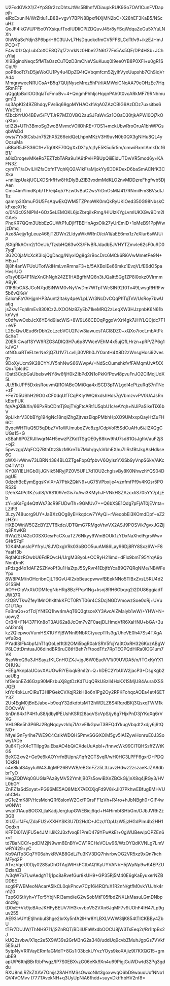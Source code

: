 U2FsdGVkX1/Z+YpSGr2zcDhtsJtWs5BIhnfVDiaupkRUK9So7OAfICunFVDappjh
eiRcExuniN/WrZltlu1LB8B+vgvY7BPN8BpxfNXjMN2bC+X28hEF3KaB5/NScuHz
QoJF4IkGVU/Pl5o0YXsiqufTodIUDIiCPiZDQuvJ45r8yFSqWdqaZeGu5XYuLNXh
0hW8aSdYdjn3P6bprH6C3UJvL7HsDqudkdfmCV5FFSLCdTtfv9+ikzEJHmJPCQ+T
F4wI01zQqLubCoXCE8Q7qfZznrkNz0Hbe27N6t77Fe5As5QE/DP4HSb+JChuYiaj
XI9BginoNeqc5fMTaOszCuTQzD3mCNeVSuKuuq0l9ee0YB8P0XFi+u0gR1SCqi/9
poP8ooTt7sD5jeWoCU1Py4u4DpZQ4tQVbqmfcm52jylhVyxUupshb7ChSiqVrAd4
MmgryweeNRUCsA+B5q7QUjNyscMrez5hP/rIiAMWeiCNoAA79eOHzEc7Hq5RmFFF
qQggtpBxIlOO3qlaTcFmoBv+4+QngmPhhIjcHqqnPAh0t0voARkMF79RNhmugm13
sq3ApKI249ZBhdqyFVs6q69gpMYHAOxhVqA0ZAzCBIG9AzDDz7uxsitbs6WuE1dt
fZbcbYrU04BEw5/FVTJrR7MZOVBQ2auSJFaWvSz1OQsD30tjkAPWl0Qj7kOqXtpc
tdI22i+UTh3BmoSg3woBMvmcVOIlOhRE+7OS1+mckUbwRroOruA1bhWPGsqbWsDd
ows/7Yx8tCsbJn752hX5266eidQeLhpnMKzV3H9uvN0b0QX3gNlHu8QL4yOcsuMa
uBBaR5JFS36CfHvTq0tKF70QgXxDX1p/cj1yE5K5u5r5m/omwiRxmIAmkDcf6B1/
a0ixDrcqevMKeRo7EZTzbTARa9u1A9tPvHPBUpQiiiEidUTDwVR5mod6y+KAFN3Z
cym1Y1/aOvILHZfsCbfnTVqhKjQ2/A1kF/aMjokYy6DDKDexD6baSmACNfK3CXka
+nnlizpUakjUCLXDSrkfHw8HtDlyBuZlB3vxdmMdKLO2nvMDDzreFhgfwb5DjAen
Cmc4imYimdKpb/TF/eij4q57Fzw0vBuC2wsYrDnOsMlJ417RNmilFm3BVsdtJ1iz
qamrp3IGmuFGU5FsAqwEkQWM5TZPnoWK0mQkRyUKlOed350G98NbskCkFxecX/1c
o/0N3c0SNIPM+6Oz5eLEMOKL6joZbrqiIxRmg/HlUIzKYgLvmIUKXGw9Dm2IGAe5
PhqKR7QQm3UbbEzGUWtP1uDjlfTBEHnAgxOlk27yUrEmlD+1oMeB91PpjWwjzDmq
Aze8Aejjy1gLeuz466jT2DWn2LldyaWkWRnO/ciA1i/aEE6mx1z7eXlur6sWJUiP
/8XqRkAOrn2/1OeUb/TzsbHQ63wX3/FIvBRJdadbEJVHYTZmvle62sF0u9D07yqF
3G2C0jaMcXcK3IojQgDaqg/NlyxlQg8g3rBocDrc6MCk6Ri6VwMmetPe9N+HEu+1
8j8h4anWFUoUTotWdHmLvnRmnaF3+b/5AXBoIEe66mkz1EvqVLfE6dO5paHvsrUO
oTsy0BG4F1NzXnChNgh24ZE1HABgfhMQ6n3tJQaltt5Gg1ZP8l0okz0VlrmmAByK
01F8ibOASJGoN7qdSiNWM0vNyVwDm7WTpTWcSIN92f0Tv49LwsgRHRFw5b6vQKeV
EaIxmFaYAHjgnHP3Aunt2Itaky4peVLpLW/3NcDvCQqPhTqTnV/UsRoy7bwUatjq
jsZkw1FqhllmEv830ICz2JXOONz8ZyEb71keMRQ2zLeqXW3HJzpnbK6N61bknVyd
c0dfwwOxbJcX6YE4d9iacWlS+8W9L66CEOqPggxVrXrl4gk7JHYLQCjdc7F1+eVF
L2EcQwUEud6rDbh2oLzcbVCU2PJw3iawucsTACl8DZ0+xQXo7iocLmbAtPk6cXeT
Z0ERiCwaf1SYW9RZG3ADlQ3H7u6p8VWceVEhM4x5ujQfLHrzn+pRP/ZP6g1kJVG/
otNOuaRTeELterNe2jQZU1V7LcvlIj30VRh0JY0antH4X8D2zWnsgHosi92vesgv
9DoXyUcm9K28CYYJY5nhNwS66WwpA/+NdScOumshkfvfFAMqmUvAfXXQx+TplcdC
iDatt3CqbGaUbelxwNY8w6fjH0kZIbPdXN1oPkKifPowI8pvuFnJO2CIMojUdX5L
JLt51kUPF5DxksRouvmQI1OIABcOMiOqa4xlSCD3p1WLgdI4cPtzuRqS7nTNc+zF
+Fe705UShH29OGxCF0dqUfTCqPKIy1WQ6xdshHds7gVbmzvvPV0UAJsRnkEbrFUK
fqVAgXBkXn/66PxRbCDmTj9ojTVgFtcARt1U5qbU1c/eAYqh+NJiPaSikeTiX6bV
9pLikhrV30bBYg194gNc18nqIZhgZjtvezElqpPMbhHpXO9UMxxpQayHtZuFH6Ct
ByqeWHTIuQ5D5qDbz7V1oWUmubqZVc8zg/CdpVoR5SdCuAHu6/Jl2XQgCUGs15+G
xSBah6P0ZRJIIwqrN4H5ewzPZKdtTSgOE0yB8kw9hU7sd81GsJghV/auF2jS+oj2
5pvvzgqWqFCQ7BthDtzSkzMKreTb7Mxh/gv/oVbhEXhu7lIRsfBtJkgAsHdkse6G
pWXHvWnw73LBRN4384BLQZTgeFbpQfpbvV6QyisnYXiSb9yVnpS6kV/AKcO4TW1O
KY08YlELHGb0ljJGNik5NRyjPZ0V5UFL7d1OU2chgisvBy8K0NhwzhYQS04DpgUE
0dzehBcEymEgqsKVlX+A7PbkZQkN9+uG75VPbxije4vznfmfPf9v4KGsr5PORS29
D/ehX4tPc1KZsdl8/V6S1097eGis7uAwi3KMyhJFVNkHSZAzcxIiS705YY7pLjEb
zY+pKsFg4eQttWs73cR9FUDwTh+9GMUv7++Q6bXSE1Qdg7pFjAT0jEVnta+LZiFB
3Lzy748uorg9UY+JaBXzQOg8yEHkqdcw7YAyQi+rWeqobEi3KOmdDpf+eZ2zHZni
HXBOWnW5CZcBYZVT6kdc/JDTQmG7RMgoVtwVX2ASJ9POSVik7gvxJGZljq3FXwKB
ffWa2SU42cG0SXOesrFcCXuaTZ76Nkyy9WmBOUk1zYDxNaXheIFgrsWwvGHr57qF
1GK4MunslcPYfryU/8JVDxgVRk03bBOO5uuAM86Lay96Dj8RY8Sxz6W+F8YaaH3b
RqfaKdzROwbU6FdRQvcH/UrgM38yoL+CCRyH21imd+dFlx9bmT95YrqA9pNnnDmK
sPdzgd4x1dAFZSZhVoPf3u1HaZtpJ5SyRvr41EbjfbYca89Q7QRqNMe/NBWFeYpx
8W8PAM/nOHcribnCjLT6GvU4l2xbBeucpwwvfBEekNNo5TIBxZvsL5RU4d2G1SSM
AOY+OipVxXkODMfegNbHRg8BzFPqv1Ng+ksnj8RH6Gbqrg2i2DU86ggiadTJW37R
r2Q8VTkwZfey1MnOhklthkKFCT0RYT06r4CSDcjNGDVmowzSoe0oRj+UVuG1UTAp
FsBmQo+xfTcljYNfEQ1hw4mAqT6Q3gtsceXY3AvcAiZMalyb1wW/+YHW+N+uowy2
CrB4I+FN437FKn8oT3AU62a8JcOm7vZF0aejDLHmqVfR6XaHNU+bGA+3uoAI2mGj
kz2QIepwo/VumHSX1UYYjBWNnI9NbRCtyuepTRs3g/UheVE0h47Ss4TXgAwfu8xq
PYadISIFk4bpfJhT1qGoLeI1t3l2OMi5bgR0aIrSRV5fcjYa3tOxRH326KxzABgW
P6LCtttDmtuaJ06dindBR6ruC8tHBeh7rFtood1Yz7RpTEOPQdHiRa0lOG1um7VK
8spWrcQ9a3JHSayzfKLCnHOZXJ+jgJ6W0EadVV1/09UVDA5/n/fTGxKyYX1OHU9J
+EEgAknpIaUCovXAUOwRiYEioqkBmI2r+Q+hDEC2YbUIW2jacP3+DsgKgb2ueUEg
hfGebnEZd6Gzp90MFzbuXj8gtDzKdTUqQRkU8zIl4HxKX1SMjU84AuralXSSJQEt
ktYd4bkLurCiRuT3HIPGekCVXqjR2kH8o6n1Pg2Oy2RPKFohqcAOEa4et46ETY3Z
2Ut4EgM0jBnEJabe+b9eqY32dkdbtsMT2hWDLZ6S4RqrdBKj3QsxqTWM1kDOCvvW
SnDn64x1P4H1uS8/jdbylPEUshKSRt28aqVScVpS/jy6g7HjxPnD3jYKqXq6rVXG
VHL9Be5h3P6BJ2BgNqqyvzkIq7IAzvEIkGpwT3BFQdYkugVbqdt2xdjy6j9tQNO+
NfyeIGnFy4he7WE9C4CsikWDQHSPmvSGGXOiM5gv5iA1ZywHonruE0J3Sowy1ADe
9u8KTjcX4cTTIIpg9aiEbaAO4bQ/CXdeUuApbl+/fnnvcWk99ClTQHSsffZWtKG5
BeXC2xw2+Ge9e6kAOYrrfnBUpn/J1qfr2CTSvqR/wH0HC3LPFF6gxrD+PDQ1OkRH
c4e8kaIS4yyIuW43JlgMP26BVWB/eBGnFZz5L3zavzHdwz2zszaeKJZA8dbbrTyO
HegZQDWq0GUGlaPAz8yMV52YmhjB07s5owiBXnZBCkGj/jnX8q4jRGy3/HVL0bGY
ZnFZ1aSdSxyat+PG96ME5AQ8MbX7AEOXjqFd9V8/kJl07PkhwEBfugEMHVUohCM+
pG1eZmK8P/HcsMohQRf8slonW2CxfPQrsFF1zVh+R4ro+hJbNBgh0+GIF4ww0NWt
wvpI01AupBOGXLjlaKadjJergtupGWEBicj6qd+H4HimbtSHbGm/DJbJVRh2z3GB
XIUZ+ifJFs/ZdaFU2vXXHYSK3U7D2HdC+JCzr/fOpUzW5jzHGdPIm4b2HH1Oodxn
KFFDi01WjFU5e4JMllJiK2J3xfvxqE1PreD479YFwAkEr+0gWUBewipOPZEn6xvf
td7BaNCCf+pdDM2jN9wm6EnBYvCW1RCHeVCLw96/WzOYQdKVNLg7LmVwRY429+yC
Kb9AiTp3Cq7Y06ahvkRVAB8GdL/Fu3KV3DQ7hivrbwOG2VR5xz9xQn7kchMFyq2P
ATvzVgeU0Djy028SaDhOTAgWIHkFCtbAQ1KyUYVANbH5jWpNp9wK4EPZUDzianZi
/v3qW7o7LwAedgY11j1pc8aRvefGur8kUH9+GP35Rj5M40E6gKaEyuxerNZBDDEE
scg9FWEMeoNAcarA5lkCL0qkPhcw7Cp16i4RQfuX1R2nN/gtfM0vkYUJhk4rn1Z0
Tzp6OStI/yh+YTcr5YbjNRI3amd/eG2wSobMtF05fbdZNXLkMasuLGmDNbpdnz9g
tD0xE+Vk9jcBAeJKHFyBEUV7lH3kvvboV52VXn6JqMF7v9UOhF4IH47Lp9guv255
AE93lvUYtEtjIhnbuIShge2brXy5nfA2lHhr8YLBXLVWW3ljK854tTICKBBy4ZbU
tTFr7DUJW/ThNH9711/jSZnRQT/BDiIUFaWxdbOOCU8jW3TsEeq2r/Rr1ItpBx2J
kUQ2svbw/X1qc2e5X9W39s2GrM3nG2a348/uddUq9cvbZMuhJgpGs7VVkf5E5uJ1
5ytpNyVRRVayERmfaGMdT+8Gs1i03bckUYvzYOys9koXAjiz9I7KXQG15+gmubE9
apU/P6IthjBBrR/bPwgz/IP7S0EBXvzG06eKk9Xn4u69PigjGuWDwtd32Pg3gddu
RXU8mLRZkZXAV7Omjs28AHYMSsOwxoNkt3goxwvqO6bD9wauoUofNNo1QV4VOMvv
I777TAvekNH+q3UyUpNiA6fhdd+suyvDktfhbHV2nf8=
